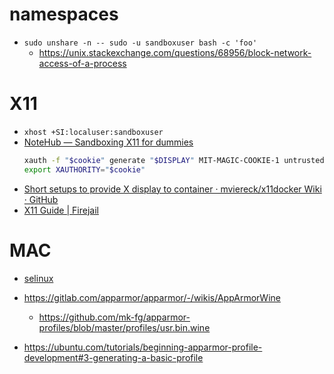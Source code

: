 # namespaces

- `sudo unshare -n -- sudo -u sandboxuser bash -c 'foo'`
    - https://unix.stackexchange.com/questions/68956/block-network-access-of-a-process

# X11

- `xhost +SI:localuser:sandboxuser`
- [NoteHub &mdash; Sandboxing X11 for dummies](http://web.archive.org/web/20180320135605if_/https://notehub.org/rp5n2)
    ```bash
    xauth -f "$cookie" generate "$DISPLAY" MIT-MAGIC-COOKIE-1 untrusted
    export XAUTHORITY="$cookie"
    ```
- [Short setups to provide X display to container · mviereck/x11docker Wiki · GitHub](https://github.com/mviereck/x11docker/wiki/Short-setups-to-provide-X-display-to-container)
- [X11 Guide \| Firejail](https://firejail.wordpress.com/documentation-2/x11-guide/)

# MAC

- [selinux](./selinux.md)

- https://gitlab.com/apparmor/apparmor/-/wikis/AppArmorWine
    - https://github.com/mk-fg/apparmor-profiles/blob/master/profiles/usr.bin.wine
- https://ubuntu.com/tutorials/beginning-apparmor-profile-development#3-generating-a-basic-profile
